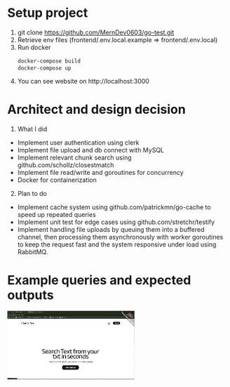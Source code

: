 # Setup project
1. git clone https://github.com/MernDev0603/go-test.git
2. Retrieve env files (frontend/.env.local.example => frontend/.env.local)
3. Run docker
   ```
   docker-compose build
   docker-compose up
   ```
4. You can see website on http://localhost:3000

# Architect and design decision
1. What I did
  - Implement user authentication using clerk
  - Implement file upload and db connect with MySQL
  - Implement relevant chunk search using github.com/schollz/closestmatch
  - Implement file read/write and goroutines for concurrency
  - Docker for containerization
2. Plan to do
  - Implement cache system using github.com/patrickmn/go-cache to speed up repeated queries
  - Implement unit test for edge cases using github.com/stretchr/testify
  - Implement handling file uploads by queuing them into a buffered channel, then processing them asynchronously with worker goroutines to keep the request fast and the system responsive under load using RabbitMQ.

# Example queries and expected outputs

![Demo](./demo.gif)